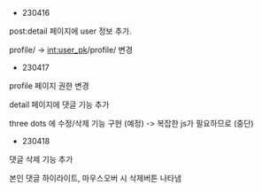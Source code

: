 - 230416

post:detail 페이지에 user 정보 추가.

profile/ -> <int:user_pk>/profile/ 변경

- 230417

profile 페이지 권한 변경

detail 페이지에 댓글 기능 추가

three dots 에 수정/삭제 기능 구현 (예정) -> 복잡한 js가 필요하므로 (중단)

- 230418

댓글 삭제 기능 추가

본인 댓글 하이라이트, 마우스오버 시 삭제버튼 나타냄

